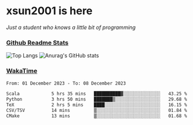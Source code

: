 # xsun2001 is here

*Just a student who knows a little bit of programming*

### [Github Readme Stats](https://github.com/anuraghazra/github-readme-stats)

![Top Langs](https://github-readme-stats.vercel.app/api/top-langs/?username=xsun2001&layout=compact&theme=radical) ![Anurag's GitHub stats](https://github-readme-stats.vercel.app/api?username=xsun2001&show_icons=true&theme=radical)

### [WakaTime](https://wakatime.com)

<!--START_SECTION:waka-->

```txt
From: 01 December 2023 - To: 08 December 2023

Scala            5 hrs 35 mins   ██████████▓░░░░░░░░░░░░░░   43.25 %
Python           3 hrs 50 mins   ███████▒░░░░░░░░░░░░░░░░░   29.68 %
TeX              2 hrs 5 mins    ████░░░░░░░░░░░░░░░░░░░░░   16.15 %
CSV/TSV          14 mins         ▒░░░░░░░░░░░░░░░░░░░░░░░░   01.84 %
CMake            13 mins         ▒░░░░░░░░░░░░░░░░░░░░░░░░   01.68 %
```

<!--END_SECTION:waka-->
